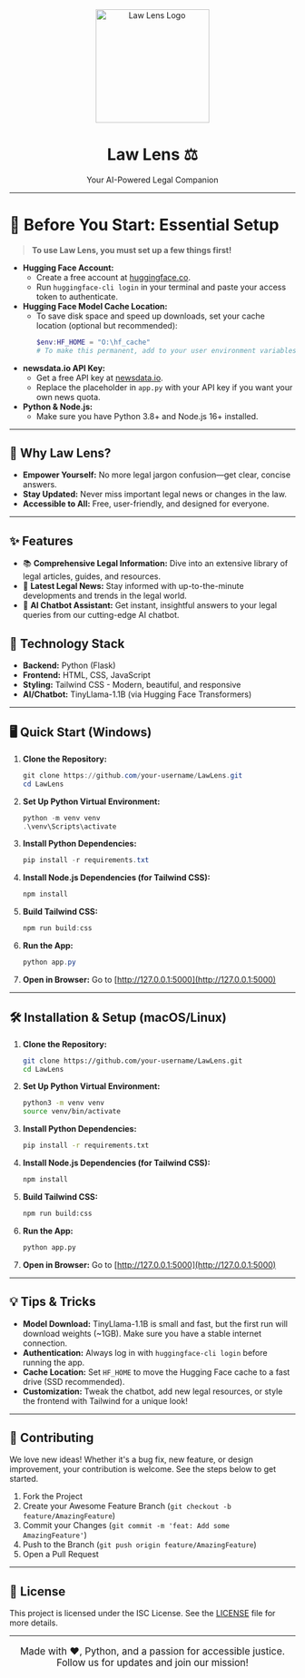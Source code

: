 <div align="center">
  <img src="placeholder_logo.png" alt="Law Lens Logo" width="200"/>
  <h1>Law Lens ⚖️</h1>
  <p>Your AI-Powered Legal Companion</p>
</div>

---

# 🚦 Before You Start: Essential Setup

> **To use Law Lens, you must set up a few things first!**

- **Hugging Face Account:**
  - Create a free account at [huggingface.co](https://huggingface.co/).
  - Run `huggingface-cli login` in your terminal and paste your access token to authenticate.
- **Hugging Face Model Cache Location:**
  - To save disk space and speed up downloads, set your cache location (optional but recommended):
    ```powershell
    $env:HF_HOME = "O:\hf_cache"
    # To make this permanent, add to your user environment variables.
    ```
- **newsdata.io API Key:**
  - Get a free API key at [newsdata.io](https://newsdata.io/).
  - Replace the placeholder in `app.py` with your API key if you want your own news quota.
- **Python & Node.js:**
  - Make sure you have Python 3.8+ and Node.js 16+ installed.

---

## 🌟 Why Law Lens?

- **Empower Yourself:** No more legal jargon confusion—get clear, concise answers.
- **Stay Updated:** Never miss important legal news or changes in the law.
- **Accessible to All:** Free, user-friendly, and designed for everyone.

---

## ✨ Features

*   📚 **Comprehensive Legal Information:** Dive into an extensive library of legal articles, guides, and resources.
*   📰 **Latest Legal News:** Stay informed with up-to-the-minute developments and trends in the legal world.
*   🤖 **AI Chatbot Assistant:** Get instant, insightful answers to your legal queries from our cutting-edge AI chatbot.

## 🚀 Technology Stack

*   **Backend:** Python (Flask)
*   **Frontend:** HTML, CSS, JavaScript
*   **Styling:** Tailwind CSS - Modern, beautiful, and responsive
*   **AI/Chatbot:** TinyLlama-1.1B (via Hugging Face Transformers)

---

## 🖥️ Quick Start (Windows)

1. **Clone the Repository:**
    ```powershell
    git clone https://github.com/your-username/LawLens.git
    cd LawLens
    ```
2. **Set Up Python Virtual Environment:**
    ```powershell
    python -m venv venv
    .\venv\Scripts\activate
    ```
3. **Install Python Dependencies:**
    ```powershell
    pip install -r requirements.txt
    ```
4. **Install Node.js Dependencies (for Tailwind CSS):**
    ```powershell
    npm install
    ```
5. **Build Tailwind CSS:**
    ```powershell
    npm run build:css
    ```
6. **Run the App:**
    ```powershell
    python app.py
    ```
7. **Open in Browser:**
    Go to [http://127.0.0.1:5000](http://127.0.0.1:5000)

---

## 🛠️ Installation & Setup (macOS/Linux)

1.  **Clone the Repository:**
    ```bash
    git clone https://github.com/your-username/LawLens.git
    cd LawLens
    ```
2.  **Set Up Python Virtual Environment:**
    ```bash
    python3 -m venv venv
    source venv/bin/activate
    ```
3.  **Install Python Dependencies:**
    ```bash
    pip install -r requirements.txt
    ```
4.  **Install Node.js Dependencies (for Tailwind CSS):**
    ```bash
    npm install
    ```
5.  **Build Tailwind CSS:**
    ```bash
    npm run build:css
    ```
6.  **Run the App:**
    ```bash
    python app.py
    ```
7.  **Open in Browser:**
    Go to [http://127.0.0.1:5000](http://127.0.0.1:5000)

---

## 💡 Tips & Tricks

- **Model Download:** TinyLlama-1.1B is small and fast, but the first run will download weights (~1GB). Make sure you have a stable internet connection.
- **Authentication:** Always log in with `huggingface-cli login` before running the app.
- **Cache Location:** Set `HF_HOME` to move the Hugging Face cache to a fast drive (SSD recommended).
- **Customization:** Tweak the chatbot, add new legal resources, or style the frontend with Tailwind for a unique look!

---

## 🤝 Contributing

We love new ideas! Whether it's a bug fix, new feature, or design improvement, your contribution is welcome. See the steps below to get started.

1.  Fork the Project
2.  Create your Awesome Feature Branch (`git checkout -b feature/AmazingFeature`)
3.  Commit your Changes (`git commit -m 'feat: Add some AmazingFeature'`)
4.  Push to the Branch (`git push origin feature/AmazingFeature`)
5.  Open a Pull Request

---

## 📜 License

This project is licensed under the ISC License. See the [LICENSE](LICENSE) file for more details.

---

<p align="center" style="font-size:1.2em;">Made with ❤️, Python, and a passion for accessible justice.<br>Follow us for updates and join our mission!</p>
